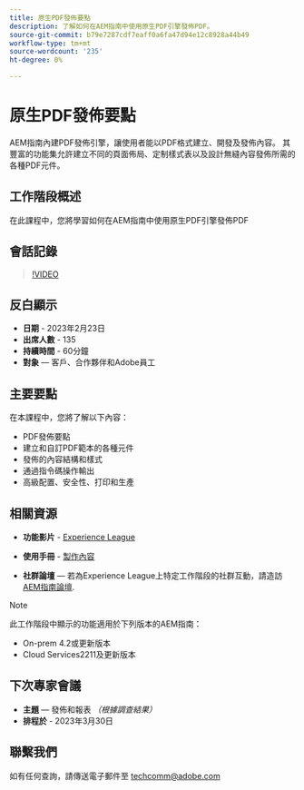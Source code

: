 ```yaml
---
title: 原生PDF發佈要點
description: 了解如何在AEM指南中使用原生PDF引擎發佈PDF。
source-git-commit: b79e7287cdf7eaff0a6fa47d94e12c8928a44b49
workflow-type: tm+mt
source-wordcount: '235'
ht-degree: 0%

---
```


# 原生PDF發佈要點

AEM指南內建PDF發佈引擎，讓使用者能以PDF格式建立、開發及發佈內容。 其豐富的功能集允許建立不同的頁面佈局、定制樣式表以及設計無縫內容發佈所需的各種PDF元件。

## 工作階段概述

在此課程中，您將學習如何在AEM指南中使用原生PDF引擎發佈PDF

## 會話記錄

>[!VIDEO](https://video.tv.adobe.com/v/3416076/native-pdf?quality=12&learn=on)

## 反白顯示

- **日期** - 2023年2月23日
- **出席人數** - 135
- **持續時間** - 60分鐘
- **對象**  — 客戶、合作夥伴和Adobe員工

## 主要要點

在本課程中，您將了解以下內容：
- PDF發佈要點
- 建立和自訂PDF範本的各種元件
- 發佈的內容結構和樣式
- 通過指令碼操作輸出
- 高級配置、安全性、打印和生產

## 相關資源

- **功能影片** -  [Experience League](https://experienceleague.adobe.com/docs/experience-manager-guides-learn/videos/advanced-user-guide/overview.html?lang=en)

- **使用手冊** - [製作內容](https://experienceleague.adobe.com/docs/experience-manager-guides-learn/tutorials/configuring/config-native-pdf-publish/pdf-template.html?lang=en)

- **社群論壇**  — 若為Experience League上特定工作階段的社群互動，請造訪  [AEM指南論壇](https://experienceleaguecommunities.adobe.com/t5/experience-manager-guides/bd-p/xml-documentation-discussions).

>[!NOTE]
>
> 此工作階段中顯示的功能適用於下列版本的AEM指南：
> - On-prem 4.2或更新版本
> - Cloud Services2211及更新版本


## 下次專家會議

- **主題**  — 發佈和報表 *（根據調查結果）*
- **排程於** - 2023年3月30日

## 聯繫我們

如有任何查詢，請傳送電子郵件至 <techcomm@adobe.com>